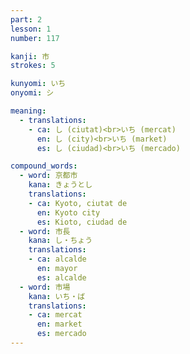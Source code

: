 ```yaml
---
part: 2
lesson: 1
number: 117

kanji: 市
strokes: 5

kunyomi: いち
onyomi: シ

meaning:
  - translations:
    - ca: し (ciutat)<br>いち (mercat)
      en: し (city)<br>いち (market)
      es: し (ciudad)<br>いち (mercado)

compound_words:
  - word: 京都市
    kana: きょうとし
    translations:
    - ca: Kyoto, ciutat de
      en: Kyoto city
      es: Kioto, ciudad de
  - word: 市長
    kana: し・ちょう
    translations:
    - ca: alcalde
      en: mayor
      es: alcalde
  - word: 市場
    kana: いち・ば
    translations:
    - ca: mercat
      en: market
      es: mercado
---
```

